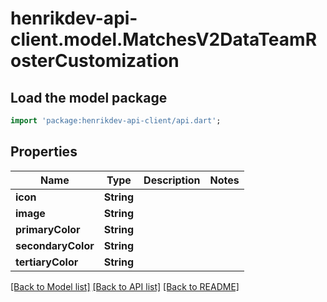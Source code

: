 # henrikdev-api-client.model.MatchesV2DataTeamRosterCustomization

## Load the model package
```dart
import 'package:henrikdev-api-client/api.dart';
```

## Properties
Name | Type | Description | Notes
------------ | ------------- | ------------- | -------------
**icon** | **String** |  | 
**image** | **String** |  | 
**primaryColor** | **String** |  | 
**secondaryColor** | **String** |  | 
**tertiaryColor** | **String** |  | 

[[Back to Model list]](../README.md#documentation-for-models) [[Back to API list]](../README.md#documentation-for-api-endpoints) [[Back to README]](../README.md)


